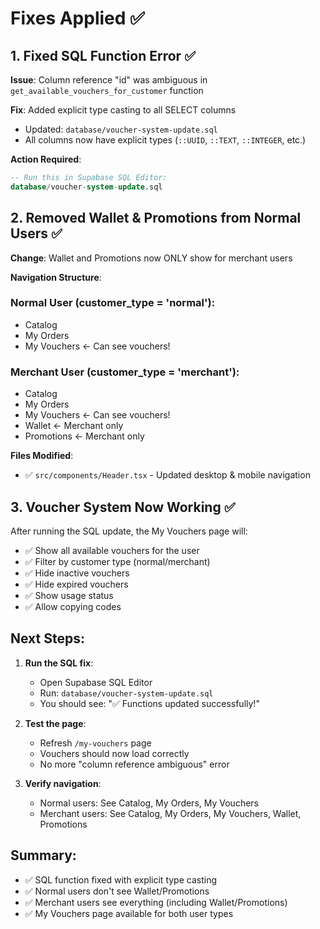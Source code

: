 # Fixes Applied ✅

## 1. Fixed SQL Function Error ✅
**Issue**: Column reference "id" was ambiguous in `get_available_vouchers_for_customer` function

**Fix**: Added explicit type casting to all SELECT columns
- Updated: `database/voucher-system-update.sql`
- All columns now have explicit types (`::UUID`, `::TEXT`, `::INTEGER`, etc.)

**Action Required**:
```sql
-- Run this in Supabase SQL Editor:
database/voucher-system-update.sql
```

## 2. Removed Wallet & Promotions from Normal Users ✅
**Change**: Wallet and Promotions now ONLY show for merchant users

**Navigation Structure**:

### Normal User (customer_type = 'normal'):
- Catalog
- My Orders
- My Vouchers ← Can see vouchers!

### Merchant User (customer_type = 'merchant'):
- Catalog
- My Orders
- My Vouchers ← Can see vouchers!
- Wallet ← Merchant only
- Promotions ← Merchant only

**Files Modified**:
- ✅ `src/components/Header.tsx` - Updated desktop & mobile navigation

## 3. Voucher System Now Working ✅

After running the SQL update, the My Vouchers page will:
- ✅ Show all available vouchers for the user
- ✅ Filter by customer type (normal/merchant)
- ✅ Hide inactive vouchers
- ✅ Hide expired vouchers
- ✅ Show usage status
- ✅ Allow copying codes

## Next Steps:

1. **Run the SQL fix**:
   - Open Supabase SQL Editor
   - Run: `database/voucher-system-update.sql`
   - You should see: "✅ Functions updated successfully!"

2. **Test the page**:
   - Refresh `/my-vouchers` page
   - Vouchers should now load correctly
   - No more "column reference ambiguous" error

3. **Verify navigation**:
   - Normal users: See Catalog, My Orders, My Vouchers
   - Merchant users: See Catalog, My Orders, My Vouchers, Wallet, Promotions

## Summary:
- ✅ SQL function fixed with explicit type casting
- ✅ Normal users don't see Wallet/Promotions
- ✅ Merchant users see everything (including Wallet/Promotions)
- ✅ My Vouchers page available for both user types

